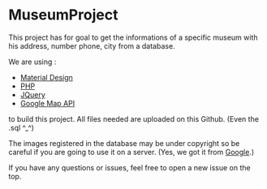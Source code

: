 # MuseumProject

This project has for goal to get the informations of a specific museum with his address, number phone, city from a database.

We are using :
<ul>
  <li><a href="http://materializecss.com/">Material Design</a></li>
  <li><a href="http://php.net">PHP</a></li>
  <li><a href="https://jquery.com/">JQuery</a></li>
  <li><a href="https://developers.google.com/maps/?hl=fr">Google Map API</a></li>
</ul>

to build this project. All files needed are uploaded on this Github. (Even the .sql ^_^)

The images registered in the database may be under copyright so be careful if you are going to use it on a server. (Yes, we got it from <a href="http://google.com">Google</a>.)

If you have any questions or issues, feel free to open a new issue on the top.
